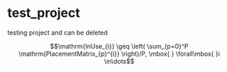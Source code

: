 # test_project
testing project and can be deleted


$$\mathrm{InUse_{i}} \geq \left( \sum_{p=0}^P \mathrm{PlacementMatrix_{p}^{i}} \right)/P, \mbox{ } \forall\mbox{ }i \in\dots$$ 
